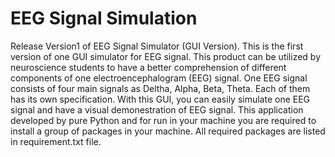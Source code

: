<h1>EEG Signal Simulation</h1>
Release Version1 of EEG Signal Simulator (GUI Version).
This is the first version of one GUI simulator for EEG signal. This product can be utilized by neuroscience students to have a better comprehension of different components of one electroencephalogram (EEG) signal.
One EEG signal consists of four main signals as Deltha, Alpha, Beta, Theta. Each of them has its own specification. With this GUI, you can easily simulate one EEG signal and have a visual demonestration of EEG signal.
This application developed by pure Python and for run in your machine you are required to install a group of packages in your machine. All required packages are listed in requirement.txt file.
